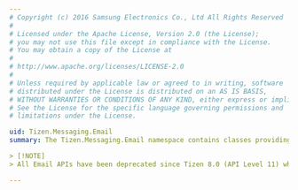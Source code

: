 ```yaml
---
# Copyright (c) 2016 Samsung Electronics Co., Ltd All Rights Reserved
#
# Licensed under the Apache License, Version 2.0 (the License);
# you may not use this file except in compliance with the License.
# You may obtain a copy of the License at
#
# http://www.apache.org/licenses/LICENSE-2.0
#
# Unless required by applicable law or agreed to in writing, software
# distributed under the License is distributed on an AS IS BASIS,
# WITHOUT WARRANTIES OR CONDITIONS OF ANY KIND, either express or implied.
# See the License for the specific language governing permissions and
# limitations under the License.

uid: Tizen.Messaging.Email
summary: The Tizen.Messaging.Email namespace contains classes providing the functionality to send emails.

> [!NOTE]
> All Email APIs have been deprecated since Tizen 8.0 (API Level 11) which means they are planned to be removed after two releases.

---
```

